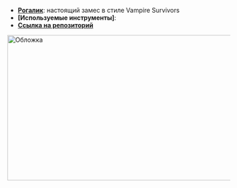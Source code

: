 - **[Рогалик](https://yandex.ru/games/app/417714?draft=true&lang=ru)**: настоящий замес в стиле Vampire Survivors
- **[Используемые инструменты]**: 
- **[Ссылка на репозиторий](https://github.com/za4emmne/Beacon)**
<img width="560" height="329" alt="Обложка" src="https://github.com/user-attachments/assets/ebb3b2b1-a402-4623-a81c-716ce445635d" />
